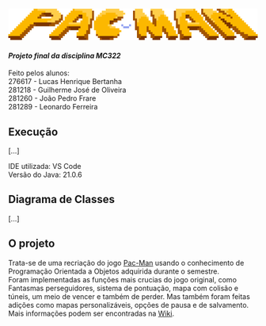 ![Logo](src/PacMan/resources/imagens/logoGrande.png)
#### *Projeto final da disciplina MC322*

Feito pelos alunos:<br>
276617 - Lucas Henrique Bertanha<br>
281218 - Guilherme José de Oliveira<br>
281260 - João Pedro Frare<br>
281289 - Leonardo Ferreira<br>

## Execução

[...]

IDE utilizada: VS Code<br>
Versão do Java: 21.0.6<br>

## Diagrama de Classes

[...]

## O projeto

Trata-se de uma recriação do jogo [Pac-Man][1] usando o conhecimento de Programação Orientada a Objetos adquirida durante o semestre.<br>
Foram implementadas as funções mais crucias do jogo original, como Fantasmas perseguidores, sistema de pontuação, mapa com colisão e túneis, um meio de vencer e também de perder. Mas também foram feitas adições como mapas personalizáveis, opções de pausa e de salvamento.
Mais informações podem ser encontradas na [Wiki][2].





[1]: <https://pt.wikipedia.org/wiki/Pac-Man> "Ver na Wikipédia"
[2]: <https://github.com/lucasUnicamp/projetoFinal/wiki> "Ir para a Wiki"